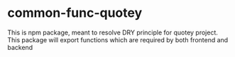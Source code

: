 # common-func-quotey
This is npm package, meant to resolve DRY principle for quotey project. This package will export functions which are required by both frontend and backend
